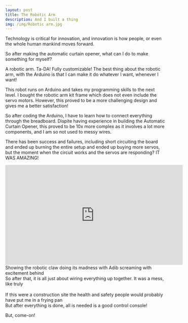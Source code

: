 ```yaml
---
layout: post
title: The Robotic Arm
description: And I built a thing
img: /img/Robotic arm.jpg
---
```

Technology is critical for innovation, and innovation is how people, or even the whole human mankind moves forward.  

So after making the automatic curtain opener, what can I do to make something for myself?

A robotic arm. Ta-DA! Fully customizable! The best thing about the robotic arm, with the Arduino is that I can make it do whatever I want, whenever I want!

<div class="img_row">
	<img class="col" src="{{ site.baseurl }}/img/Robotic arm.jpg" alt="" title="Robotic arm"/>
</div>	
This robot runs on Arduino and takes my programming skills to the next level. I bought the robotic arm kit frame which does not even include the servo motors. However, this proved to be a more challenging design and gives me a better satisfaction!

So after coding the Arduino, I have to learn how to connect everything through the breadboard. Dispite having experience in building the Automatic Curtain Opener, this proved to be 10x more complex as it involves a lot more components, and I am so not used to messy wires.

There has been success and failures, including short circuiting the board and ended up burning the entire setup and ended up buying more servos, but the moment when the circuit works and the servos are responding? IT WAS AMAZING!
<iframe width="560" height="315" src="https://www.youtube.com/embed/MU18B2-_OsE" frameborder="0" allowfullscreen></iframe>
<div class="col three caption">
	Showing the robotic claw doing its madness with Adib screaming with excitement behind
</div>
So after that, it is all just about wiring everything up together. It was a mess, like truly

<div class="img_row">
	<img class="col two" src="{{ site.baseurl }}/img/arm1.jpg" alt="" title="Robotic arm"/>
	<img class="col two" src="{{ site.baseurl }}/img/arm2.jpg" alt="" title="Robotic arm"/>
</div>
<div class="col three caption">
	If this were a construction site the health and safety people would probably have put me in a frying pan
</div>
But after everything is done, all is needed is a good control console!

But, come-on! 
